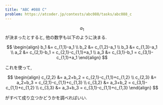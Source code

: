 ```yaml
---
title: "ABC #088 C"
problem: https://atcoder.jp/contests/abc088/tasks/abc088_c
---
```

$$ a_1 $$ が決まったとすると, 他の数字も以下のように決まる.

$$
\begin{align}
b_1 &= c_{1,1}-a_1 \\
b_2 &= c_{1,2}-a_1 \\
b_3 &= c_{1,3}-a_1 \\
a_2 &= c_{2,1}-b_1 = c_{2,1}-c_{1,1}+a_1 \\
a_3 &= c_{3,1}-b_1 = c_{3,1}-c_{1,1}+a_1
\end{align}
$$

これを使って,

$$
\begin{align}
c_{2,2} &= a_2+b_2 = c_{2,1}-c_{1,1}+c_{1,2} \\
c_{2,3} &= a_2+b_3 = c_{2,1}-c_{1,1}+c_{1,3} \\
c_{3,2} &= a_3+b_2 = c_{3,1}-c_{1,1}+c_{1,2} \\
c_{3,3} &= a_3+b_3 = c_{3,1}-c_{1,1}+c_{1,3}
\end{align}
$$

がすべて成り立つかどうかを調べればいい.
